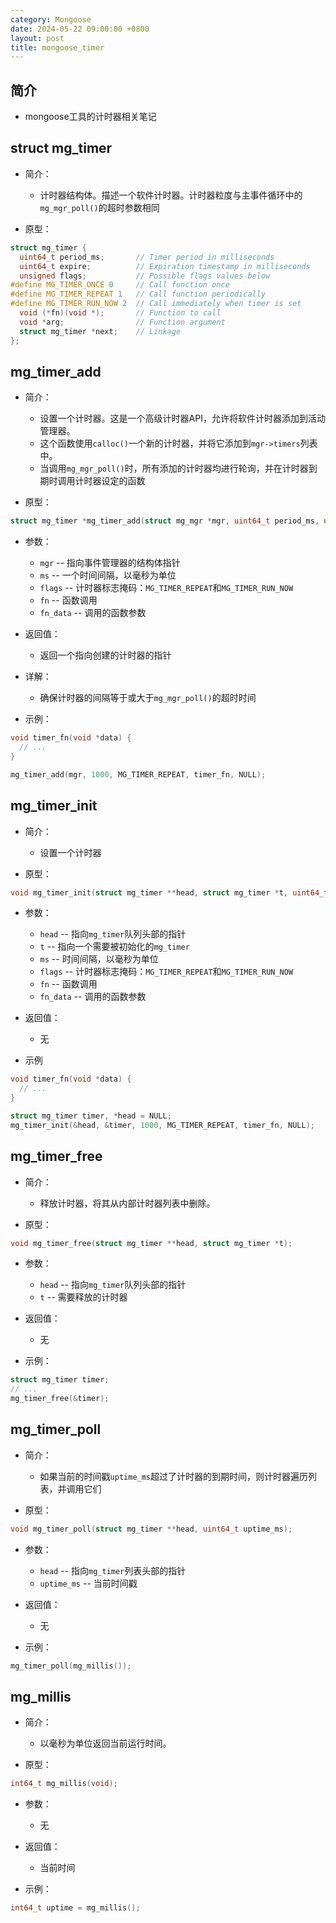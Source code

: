 ```yaml
---
category: Mongoose
date: 2024-05-22 09:00:00 +0800
layout: post
title: mongoose_timer
---
```

## 简介

+ mongoose工具的计时器相关笔记

## struct mg_timer

+ 简介：
  + 计时器结构体。描述一个软件计时器。计时器粒度与主事件循环中的`mg_mgr_poll()`的超时参数相同

+ 原型：
```c
struct mg_timer {
  uint64_t period_ms;       // Timer period in milliseconds
  uint64_t expire;          // Expiration timestamp in milliseconds
  unsigned flags;           // Possible flags values below
#define MG_TIMER_ONCE 0     // Call function once
#define MG_TIMER_REPEAT 1   // Call function periodically
#define MG_TIMER_RUN_NOW 2  // Call immediately when timer is set
  void (*fn)(void *);       // Function to call
  void *arg;                // Function argument
  struct mg_timer *next;    // Linkage
};
```

## mg_timer_add

+ 简介：
  + 设置一个计时器。这是一个高级计时器API，允许将软件计时器添加到活动管理器。
  + 这个函数使用`calloc()`一个新的计时器，并将它添加到`mgr->timers`列表中。
  + 当调用`mg_mgr_poll()`时，所有添加的计时器均进行轮询，并在计时器到期时调用计时器设定的函数

+ 原型：
```c
struct mg_timer *mg_timer_add(struct mg_mgr *mgr, uint64_t period_ms, unsigned flags, void (*fn)(void *), void *fn_data);
```

+ 参数：
  + `mgr`   --  指向事件管理器的结构体指针
  + `ms`    --  一个时间间隔，以毫秒为单位
  + `flags` --  计时器标志掩码：`MG_TIMER_REPEAT`和`MG_TIMER_RUN_NOW`
  + `fn`    --  函数调用
  + `fn_data`  --  调用的函数参数

+ 返回值：
  + 返回一个指向创建的计时器的指针

+ 详解：
  + 确保计时器的间隔等于或大于`mg_mgr_poll()`的超时时间

+ 示例：
```c
void timer_fn(void *data) {
  // ...
}

mg_timer_add(mgr, 1000, MG_TIMER_REPEAT, timer_fn, NULL);
```

## mg_timer_init

+ 简介：
  + 设置一个计时器

+ 原型：
```c
void mg_timer_init(struct mg_timer **head, struct mg_timer *t, uint64_t period_ms, unsigned flags, void (*fn)(void *), void *fn_data);
```

+ 参数：
  + `head`    --  指向`mg_timer`队列头部的指针
  + `t`       --  指向一个需要被初始化的`mg_timer`
  + `ms`      --  时间间隔，以毫秒为单位
  + `flags`   --  计时器标志掩码：`MG_TIMER_REPEAT`和`MG_TIMER_RUN_NOW`
  + `fn`    --  函数调用
  + `fn_data`  --  调用的函数参数

+ 返回值：
  + 无

+ 示例
```c
void timer_fn(void *data) {
  // ...
}

struct mg_timer timer, *head = NULL;
mg_timer_init(&head, &timer, 1000, MG_TIMER_REPEAT, timer_fn, NULL);
```

## mg_timer_free

+ 简介：
  + 释放计时器，将其从内部计时器列表中删除。

+ 原型：
```c
void mg_timer_free(struct mg_timer **head, struct mg_timer *t);
```

+ 参数：
  + `head`  --  指向`mg_timer`队列头部的指针
  + `t`     --  需要释放的计时器

+ 返回值：
  + 无

+ 示例：
```c
struct mg_timer timer;
// ...
mg_timer_free(&timer);
```

## mg_timer_poll

+ 简介：
  + 如果当前的时间戳`uptime_ms`超过了计时器的到期时间，则计时器遍历列表，并调用它们

+ 原型：
```c
void mg_timer_poll(struct mg_timer **head, uint64_t uptime_ms);
```

+ 参数：
  + `head`   --  指向`mg_timer`列表头部的指针
  + `uptime_ms`  --  当前时间戳

+ 返回值：
  + 无

+ 示例：
```c
mg_timer_poll(mg_millis());
```

## mg_millis 

+ 简介：
  + 以毫秒为单位返回当前运行时间。

+ 原型：
```cpp
int64_t mg_millis(void);
```

+ 参数：
  + 无

+ 返回值：
  + 当前时间

+ 示例：
```cpp
int64_t uptime = mg_millis();
```